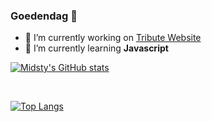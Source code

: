 ### Goedendag 👋

- 🔭 I’m currently working on <a href="https://github.com/Midsty/Tribute-Concert-Discord">Tribute Website</a>
- 🌱 I’m currently learning <b>Javascript</b>

<!--
**Midsty/Midsty** is a ✨ _special_ ✨ repository because its `README.md` (this file) appears on your GitHub profile.

Here are some ideas to get you started:

- 🔭 I’m currently working on ...
- 🌱 I’m currently <b>SASS</b> ...
- 👯 I’m looking to collaborate on ...
- 🤔 I’m looking for help with ...
- 💬 Ask me about ...
- 📫 How to reach me: ...
- 😄 Pronouns: ...
- ⚡ Fun fact: ...
-->
[![Midsty's GitHub stats](https://github-readme-stats.vercel.app/api?username=Midsty&theme=dark)](https://github.com/anuraghazra/github-readme-stats)

<br>

[![Top Langs](https://github-readme-stats.vercel.app/api/top-langs/?username=Midsty&layout=compact&theme=dark)](https://github.com/anuraghazra/github-readme-stats)

